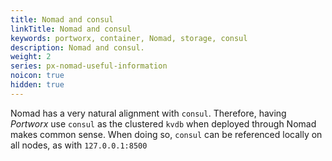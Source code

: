 ```yaml
---
title: Nomad and consul
linkTitle: Nomad and consul
keywords: portworx, container, Nomad, storage, consul
description: Nomad and consul.
weight: 2
series: px-nomad-useful-information
noicon: true
hidden: true
---
```


Nomad has a very natural alignment with `consul`. Therefore, having _Portworx_ use `consul` as the clustered `kvdb` when deployed through Nomad makes common sense. When doing so, `consul` can be referenced locally on all nodes, as with `127.0.0.1:8500`
